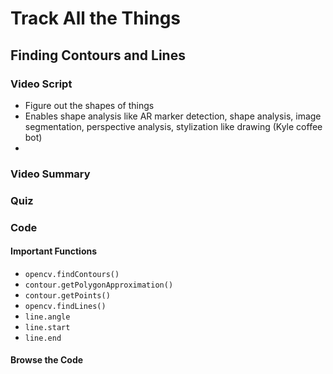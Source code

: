 # Track All the Things

## Finding Contours and Lines

### Video Script

* Figure out the shapes of things
* Enables shape analysis like AR marker detection, shape analysis, image segmentation, perspective analysis, stylization like drawing (Kyle coffee bot)
* 

### Video Summary

### Quiz

### Code

#### Important Functions

* <code>opencv.findContours()</code>
* <code>contour.getPolygonApproximation()</code>
* <code>contour.getPoints()</code>
* <code>opencv.findLines()</code></code>
* <code>line.angle</code>
* <code>line.start</code>
* <code>line.end</code>

#### Browse the Code
